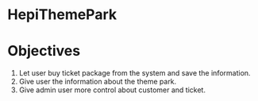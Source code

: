 # HepiThemePark

# Objectives
1. Let user buy ticket package from the system and save the information.</br>
2. Give user the information about the theme park.</br>
3. Give admin user more control about customer and ticket.
